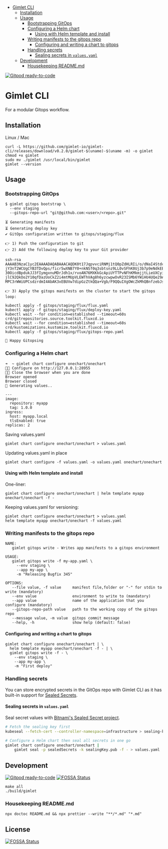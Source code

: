 <!-- START doctoc generated TOC please keep comment here to allow auto update -->
<!-- DON'T EDIT THIS SECTION, INSTEAD RE-RUN doctoc TO UPDATE -->

- [Gimlet CLI](#gimlet-cli)
  - [Installation](#installation)
  - [Usage](#usage)
    - [Bootstrapping GitOps](#bootstrapping-gitops)
    - [Configuring a Helm chart](#configuring-a-helm-chart)
      - [Using with Helm template and install](#using-with-helm-template-and-install)
    - [Writing manifests to the gitops repo](#writing-manifests-to-the-gitops-repo)
      - [Configuring and writing a chart to gitops](#configuring-and-writing-a-chart-to-gitops)
    - [Handling secrets](#handling-secrets)
      - [Sealing secrets in `values.yaml`](#sealing-secrets-in-valuesyaml)
  - [Development](#development)
    - [Housekeeping README.md](#housekeeping-readmemd)

<!-- END doctoc generated TOC please keep comment here to allow auto update -->

[![Gitpod ready-to-code](https://img.shields.io/badge/Gitpod-ready--to--code-blue?logo=gitpod)](https://gitpod.io/#https://github.com/gimlet-io/gimlet-cli)

# Gimlet CLI

For a modular Gitops workflow.

## Installation

Linux / Mac

```
curl -L https://github.com/gimlet-io/gimlet-cli/releases/download/v0.2.0/gimlet-$(uname)-$(uname -m) -o gimlet
chmod +x gimlet
sudo mv ./gimlet /usr/local/bin/gimlet
gimlet --version
```

## Usage

### Bootstrapping GitOps

```
$ gimlet gitops bootstrap \
  --env staging
  --gitops-repo-url "git@github.com:<user>/<repo>.git"

⏳ Generating manifests
⏳ Generating deploy key
✔️ GitOps configuration written to gitops/staging/flux

👉 1) Push the configuration to git
👉 2) Add the following deploy key to your Git provider

ssh-rsa AAAAB3NzaC1yc2EAAAADAQABAAACAQDK0t17JqpvvciRNMj1tQ0pZdHLRIi/o/dNaI4Stdc8kaKci3DlL3P8BPu0tXt78OH2CHSEUaMNpoQcKpnvZrgomBQikTHGwdqM89o0C7MSjMdI1V4Lp8V7ZJ
jY3nT2WCUgCYB3TDvQps/ficr5wXNB7Y0+nkNSf0q3sbtsnz9LL0vSFhK0Uj3b7p9eNdkEB8gYvedmBRW8GljDk/s5oKrHaz1eHwQqTMseTdPSgRuB6W1kFBFnOxMERpyRgfrcjkipiS/q8Or+eQQ7ghzHJ5GD
30OicdBpdukJJ3fIymgxnuMDrJdh1x/rvoAN76MXKkGcApiUYTTPvNFhKMkmjjtLieUXCyigKIZOsA1Qh4eUhDEs4f7OAKgFU77KiGU73Lm0XYYEiwcupGR4nY9sW5BvaLDKSXuUXNIsVROKOFUOrUIMRT6pXD
jlC92QkOo2Y10qfDazUoCkZ2i4mtMUpVLEWThVAg8h6yzcwpwOvR23ISMb6YWiHU4UQe29AJuatW0nWxpx7ks6+dqhP9LL2z10BiEpHehEYrOMf+H5iUxklRXNanvDoGWy9srRFOLG4uPaLDOLAj6DXcFySlda
MPC3rWWiUPCsdzrdmI4AbAK3xEBUVw7dipGzZtkQQa+Vgb/F9QQuIXgOWcZkMhQBnfzebJsWP9simgEzPjYS+l5sWw==

👉 3) Apply the gitops manifests on the cluster to start the gitops loop:

kubectl apply -f gitops/staging/flux/flux.yaml
kubectl apply -f gitops/staging/flux/deploy-key.yaml
kubectl wait --for condition=established --timeout=60s crd/gitrepositories.source.toolkit.fluxcd.io
kubectl wait --for condition=established --timeout=60s crd/kustomizations.kustomize.toolkit.fluxcd.io
kubectl apply -f gitops/staging/flux/gitops-repo.yaml

🎊 Happy Gitopsing
```

### Configuring a Helm chart

```
➜  ~ gimlet chart configure onechart/onechart
👩‍💻 Configure on http://127.0.0.1:28955
👩‍💻 Close the browser when you are done
Browser opened
Browser closed
📁 Generating values..

---
image:
  repository: myapp
  tag: 1.0.0
ingress:
  host: myapp.local
  tlsEnabled: true
replicas: 2
```

Saving values.yaml

```
gimlet chart configure onechart/onechart > values.yaml
```

Updating values.yaml in place

```
gimlet chart configure -f values.yaml -o values.yaml onechart/onechart
```

#### Using with Helm template and install

One-liner:

```
gimlet chart configure onechart/onechart | helm template myapp onechart/onechart -f -
```

Keeping values.yaml for versioning:

```
gimlet chart configure onechart/onechart > values.yaml
helm template myapp onechart/onechart -f values.yaml
```

### Writing manifests to the gitops repo

```
NAME:
   gimlet gitops write - Writes app manifests to a gitops environment

USAGE:
   gimlet gitops write -f my-app.yaml \
     --env staging \
     --app my-app \
     -m "Releasing Bugfix 345"

OPTIONS:
   --file value, -f value     manifest file,folder or "-" for stdin to write (mandatory)
   --env value                environment to write to (mandatory)
   --app value                name of the application that you configure (mandatory)
   --gitops-repo-path value   path to the working copy of the gitops repo
   --message value, -m value  gitops commit message
   --help, -h                 show help (default: false)
```

#### Configuring and writing a chart to gitops

```
gimlet chart configure onechart/onechart | \
  helm template myapp onechart/onechart -f - | \
  gimlet gitops write -f - \
    --env staging \
    --app my-app \
    -m "First deploy"
```

### Handling secrets

You can store encrypted secrets in the GitOps repo with Gimlet CLI as it has built-in support for [Sealed Secrets](https://github.com/bitnami-labs/sealed-secrets).

#### Sealing secrets in `values.yaml`

Seal secret values with [Bitnami's Sealed Secret project](https://github.com/bitnami-labs/sealed-secrets).

```bash
# Fetch the sealing key first
kubeseal --fetch-cert --controller-namespace=infrastructure > sealing-key.pub

# Configure a Helm chart then seal all secrets in one go
gimlet chart configure onechart/onechart |
    gimlet seal -p sealedSecrets -k sealingKey.pub -f - > values.yaml
```

## Development

[![Gitpod ready-to-code](https://img.shields.io/badge/Gitpod-ready--to--code-blue?logo=gitpod)](https://gitpod.io/#https://github.com/gimlet-io/gimlet-cli)
[![FOSSA Status](https://app.fossa.com/api/projects/git%2Bgithub.com%2Fgimlet-io%2Fgimlet-cli.svg?type=shield)](https://app.fossa.com/projects/git%2Bgithub.com%2Fgimlet-io%2Fgimlet-cli?ref=badge_shield)

```
make all
./build/gimlet
```

### Housekeeping README.md

```
npx doctoc README.md && npx prettier --write "**/*.md" "*.md"
```


## License
[![FOSSA Status](https://app.fossa.com/api/projects/git%2Bgithub.com%2Fgimlet-io%2Fgimlet-cli.svg?type=large)](https://app.fossa.com/projects/git%2Bgithub.com%2Fgimlet-io%2Fgimlet-cli?ref=badge_large)